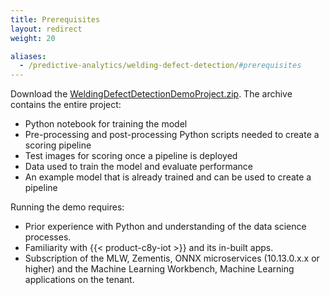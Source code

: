 ```yaml
---
title: Prerequisites
layout: redirect
weight: 20

aliases:
  - /predictive-analytics/welding-defect-detection/#prerequisites
---
```


Download the [WeldingDefectDetectionDemoProject.zip](/files/zementis/WeldingDefectDetectionDemoProject.zip). The archive contains the entire project:
- Python notebook for training the model
- Pre-processing and post-processing Python scripts needed to create a scoring pipeline
- Test images for scoring once a pipeline is deployed
- Data used to train the model and evaluate performance
- An example model that is already trained and can be used to create a pipeline

Running the demo requires:

* Prior experience with Python and understanding of the data science processes.
* Familiarity with {{< product-c8y-iot >}} and its in-built apps.
* Subscription of the MLW, Zementis, ONNX microservices (10.13.0.x.x or higher) and the Machine Learning Workbench, Machine Learning applications on the tenant.
